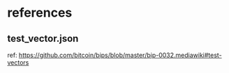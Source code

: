 # references

## test_vector.json

ref: https://github.com/bitcoin/bips/blob/master/bip-0032.mediawiki#test-vectors
